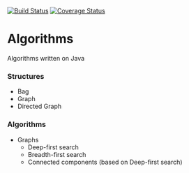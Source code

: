 [![Build Status](https://travis-ci.org/andrewnester/algorithms-ii.svg?branch=master)](https://travis-ci.org/andrewnester/algorithms-ii) [![Coverage Status](https://coveralls.io/repos/andrewnester/algorithms-ii/badge.svg?branch=master&service=github)](https://coveralls.io/github/andrewnester/algorithms-ii?branch=master)

# Algorithms
Algorithms written on Java



### Structures
* Bag
* Graph
* Directed Graph

### Algorithms

* Graphs
  * Deep-first search
  * Breadth-first search
  * Connected components (based on Deep-first search)
